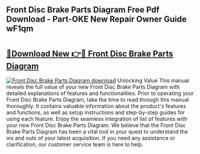 ## Front Disc Brake Parts Diagram Free Pdf Download - Part-OKE New Repair Owner Guide wF1qm

# <h2><a href="http://dfl9ix.blite.top/?on=Front+Disc+Brake+Parts+Diagram">🔗Download New 👉🔴 Front Disc Brake Parts Diagram</a></h2>

[![Front Disc Brake Parts Diagram download](https://i.imgur.com/lujVjoI.png)](http://dfl9ix.blite.top/?on=Front+Disc+Brake+Parts+Diagram)
Unlocking Value This manual reveals the full value of your new Front Disc Brake Parts Diagram with detailed explanations of features and functionalities. Prior to operating your Front Disc Brake Parts Diagram, take the time to read through this manual thoroughly. It contains valuable information about the product's features and functions, as well as setup instructions and step-by-step guides for using each feature. Enjoy the seamless integration of list of features with your new Front Disc Brake Parts Diagram. We believe that the Front Disc Brake Parts Diagram has been a vital tool in your quest to understand the ins and outs of your latest acquisition. If you need any assistance or clarification, our customer service team is here to help.
